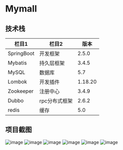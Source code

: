 # Mymall
## 技术栈
| 栏目1 | 栏目2 | 版本 |
| ------ | ---- | ---- |
| SpringBoot | 开发框架 | 2.5.0 |
| Mybatis | 持久层框架 | 3.4.5|
| MySQL | 数据库 | 5.7 |
| Lombok | 开发插件 | 1.18.20 |
| Zookeeper | 注册中心 | 3.4.9 |
| Dubbo | rpc分布式框架 | 2.6.2 |
| redis | 缓存 | 5.0 |

## 项目截图
![image](https://user-images.githubusercontent.com/73109419/124280216-feaa5180-db7a-11eb-8540-8b1e9c5b98fb.png)
![image](https://user-images.githubusercontent.com/73109419/124300978-bf3b2f80-db91-11eb-89c4-6c0b95b8923c.png)
![image](https://user-images.githubusercontent.com/73109419/124301081-e5f96600-db91-11eb-82d2-6962d5e1af0b.png)
![image](https://user-images.githubusercontent.com/73109419/124301108-eeea3780-db91-11eb-8595-426a78846fcd.png)
![image](https://user-images.githubusercontent.com/73109419/124301145-fb6e9000-db91-11eb-844c-87f2311a3129.png)
![image](https://user-images.githubusercontent.com/73109419/124301170-04f7f800-db92-11eb-898d-d1cd2fbcc54e.png)
